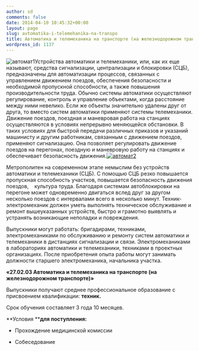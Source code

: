 ```yaml
---
author: sd
comments: false
date: 2014-04-10 10:45:32+00:00
layout: page
slug: avtomatika-i-telemehanika-na-transpo
title: Автоматика и телемеханика на транспорте (на железнодорожном транспорте)
wordpress_id: 1137
---
```


![автомат1](http://www.cm-spb.ru/cms/wp-content/uploads/2014/04/автомат1-300x191.jpg)Устройства автоматики и телемеханики, или, как их еще называют, средства сигнализации, централизации и блокировки (СЦБ), предназначены для автоматизации процессов, связанных с управлением движением поездов, обеспечения безопасности и необходимой пропускной способности, а также повышения производительности труда.
Обычно системы автоматики осуществляют регулирование, контроль и управление объектами, когда расстояние между ними невелико. Если же объекты значительно удалены друг от друга, то вместо систем автоматики применяют системы телемеханики.
Движение поездов, поездная и маневровая работа на станциях осуществляются в условиях непрерывно меняющейся обстановки. В таких условиях для быстрой передачи различных приказов и указаний машинисту и другим ра­ботникам, связанным с движением поездов, применяют сигнализацию. Она позволяет регулировать движение поездов на перегонах, поездную и маневровую работу на станциях и обеспечивает безопасность движения.[![автомат2](http://www.cm-spb.ru/cms/wp-content/uploads/2014/04/автомат2-300x200.jpg)](http://www.cm-spb.ru/cms/wp-content/uploads/2014/04/автомат2.jpg)




Метрополитен на современном этапе немыслим без устройств автоматики и телемеханики (СЦБ). С помощью СЦБ резко повышается пропускная способность участков, повышается безопасность движения поездов,    культура труда. Благодаря системам автоблокировки на перегоне может одновременно двигаться вслед друг за другом несколько поездов с интервалами всего в несколько минут. Техник-электромеханик должен уметь выполнять техническое обслуживание и ремонт вышеуказанных устройств, быстро и грамотно выявлять и устранять возникающие неполадки и повреждения.




Выпускники могут работать: бригадирами, техниками, электромеханиками по обслуживанию и ремонту систем автоматики и телемеханики в дистанциях сигнализации и связи. Электромеханиками в лабораториях автоматики и телемеханики, техниками в проектных организациях. После приобретения опыта работы могут занимать должности старшего электромеханика, начальника участка.




**«27.02.03 Автоматика и телемеханика на транспорте (на железнодорожном транспорте)»**




Выпускники получают среднее профессиональное образование с присвоением квалификации: **техник.**




Срок обучения составляет 3 года 10 месяцев.




**Условия ****для поступления:**






	
  * Прохождение медицинской комиссии 

	
  * Собеседование



